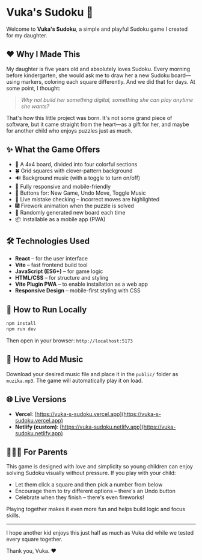 # Vuka's Sudoku 🎀

Welcome to **Vuka's Sudoku**, a simple and playful Sudoku game I created for my daughter.

## ❤️ Why I Made This

My daughter is five years old and absolutely loves Sudoku. Every morning before kindergarten, she would ask me to draw her a new Sudoku board—using markers, coloring each square differently. And we did that for days. At some point, I thought:

> *Why not build her something digital, something she can play anytime she wants?*

That's how this little project was born. It's not some grand piece of software, but it came straight from the heart—as a gift for her, and maybe for another child who enjoys puzzles just as much.

## ✨ What the Game Offers

* 🎨 A 4x4 board, divided into four colorful sections
* 🍀 Grid squares with clover-pattern background
* 🔊 Background music (with a toggle to turn on/off)
* 📱 Fully responsive and mobile-friendly
* 🔁 Buttons for: New Game, Undo Move, Toggle Music
* 🧠 Live mistake checking – incorrect moves are highlighted
* 🎆 Firework animation when the puzzle is solved
* 🧩 Randomly generated new board each time
* 📦 Installable as a mobile app (PWA)

## 🛠️ Technologies Used

* **React** – for the user interface
* **Vite** – fast frontend build tool
* **JavaScript (ES6+)** – for game logic
* **HTML/CSS** – for structure and styling
* **Vite Plugin PWA** – to enable installation as a web app
* **Responsive Design** – mobile-first styling with CSS

## 🚀 How to Run Locally

```bash
npm install
npm run dev
```

Then open in your browser: `http://localhost:5173`

## 📂 How to Add Music

Download your desired music file and place it in the `public/` folder as `muzika.mp3`. The game will automatically play it on load.

## 🌐 Live Versions

* **Vercel**: [https://vuka-s-sudoku.vercel.app](https://vuka-s-sudoku.vercel.app)
* **Netlify (custom)**: [https://vuka-sudoku.netlify.app](https://vuka-sudoku.netlify.app)

## 👨‍👩‍👧 For Parents

This game is designed with love and simplicity so young children can enjoy solving Sudoku visually without pressure. If you play with your child:

* Let them click a square and then pick a number from below
* Encourage them to try different options – there's an Undo button
* Celebrate when they finish – there's even fireworks!

Playing together makes it even more fun and helps build logic and focus skills.

---

I hope another kid enjoys this just half as much as Vuka did while we tested every square together.

Thank you, Vuka. ❤️
